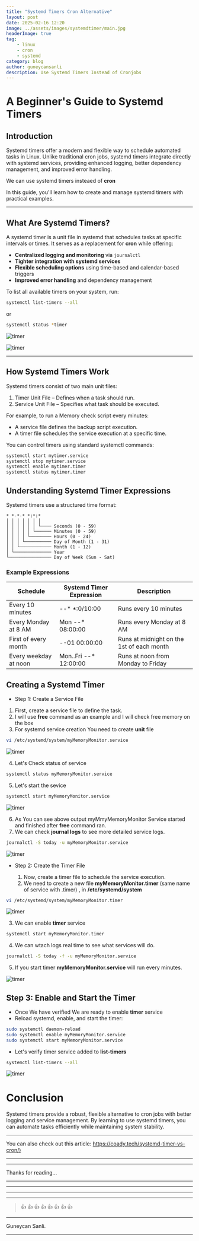 ```yaml
---
title: "Systemd Timers Cron Alternative"
layout: post
date: 2025-02-16 12:20
image: ../assets/images/systemdtimer/main.jpg
headerImage: true
tag:
    - linux
    - cron
    - systemd
category: blog
author: guneycansanli
description: Use Systemd Timers Instead of Cronjobs
---
```


# A Beginner's Guide to Systemd Timers  

## Introduction  

Systemd timers offer a modern and flexible way to schedule automated tasks in Linux. Unlike traditional cron jobs, systemd timers integrate directly with systemd services, providing enhanced logging, better dependency management, and improved error handling.  

We can use systemd timers insteaed of **cron**

In this guide, you'll learn how to create and manage systemd timers with practical examples.


---

## What Are Systemd Timers?

A systemd timer is a unit file in systemd that schedules tasks at specific intervals or times. It serves as a replacement for **cron** while offering:  

- **Centralized logging and monitoring** via `journalctl`  
- **Tighter integration with systemd services**  
- **Flexible scheduling options** using time-based and calendar-based triggers  
- **Improved error handling** and dependency management  

To list all available timers on your system, run:  
```sh
systemctl list-timers --all
```
or

```sh
systemctl status *timer
```

![timer][1]

![timer][2]

---

## How Systemd Timers Work

Systemd timers consist of two main unit files:

1. Timer Unit File – Defines when a task should run.
2. Service Unit File – Specifies what task should be executed.

For example, to run a Memory check script every minutes:
 - A service file defines the backup script execution.
 - A timer file schedules the service execution at a specific time.

You can control timers using standard systemctl commands:

```sh
systemctl start mytimer.service  
systemctl stop mytimer.service
systemctl enable mytimer.timer  
systemctl status mytimer.timer  
```

## Understanding Systemd Timer Expressions

Systemd timers use a structured time format:

```plaintext
* *-*-* *:*:*
│ │ │ │ │ │ │
│ │ │ │ │ │ └──── Seconds (0 - 59)
│ │ │ │ │ └────── Minutes (0 - 59)
│ │ │ │ └──────── Hours (0 - 24)
│ │ │ └────────── Day of Month (1 - 31)
│ │ └──────────── Month (1 - 12)
│ └────────────── Year
└──────────────── Day of Week (Sun - Sat)
```

### Example Expressions

| Schedule                                                | Systemd Timer Expression | Description |
| --------------------------------------------------------| ------------------------ | ------------|
| Every 10 minutes | *-*-* *:0/10:00      | Runs every 10 minutes  |
| Every Monday at 8 AM| Mon *-*-* 08:00:00	      | Runs every Monday at 8 AM   |
| First of every month| *-*-01 00:00:00      | Runs at midnight on the 1st of each month   |
| Every weekday at noon| Mon..Fri *-*-* 12:00:00      | Runs at noon from Monday to Friday  |


## Creating a Systemd Timer

- Step 1: Create a Service File 

1. First, create a service file to define the task.
2. I will use **free** command as an example and I will check free memory on the box 
3. For systemd service creation You need to create **unit** file 

```bash
vi /etc/systemd/system/myMemoryMonitor.service 
```

![timer][3]

4. Let's Check status of service
```bash
systemctl status myMemoryMonitor.service 
```

5. Let's start the sevice
```bash
systemctl start myMemoryMonitor.service 
```

![timer][4]

6. As You can see above output myMmyMemoryMonitor Service started and finished after **free** command ran. 
7. We can check **journal logs** to see more detailed service logs.

```bash
journalctl -S today -u myMemoryMonitor.service 
```

![timer][5]

- Step 2: Create the Timer File

  1. Now, create a timer file to schedule the service execution.
  2. We need to create a new file **myMemoryMonitor.timer** (same name of service with .timer) , in **/etc/systemd/system**


```bash
vi /etc/systemd/system/myMemoryMonitor.timer 
```

![timer][6]

3. We can enable **timer** service
```bash
systemctl start myMemoryMonitor.timer 
```

4. We can wtach logs real time to see what services will do.
```bash
journalctl -S today -f -u myMemoryMonitor.service
```

5. If you start timer **myMemoryMonitor.service** will run every minutes.

![timer][7]

## Step 3: Enable and Start the Timer

- Once We have verified We are ready to enable **timer** service 
- Reload systemd, enable, and start the timer:

```bash
sudo systemctl daemon-reload
sudo systemctl enable myMemoryMonitor.service
sudo systemctl start myMemoryMonitor.service
```

- Let's verify timer service added to **list-timers**

```bash
systemctl list-timers --all
```

![timer][8]


# Conclusion
Systemd timers provide a robust, flexible alternative to cron jobs with better logging and service management. By learning to use systemd timers, you can automate tasks efficiently while maintaining system stability.

---

You can also check out this article: [https://coady.tech/systemd-timer-vs-cron/)](https://coady.tech/systemd-timer-vs-cron/)

* * *

---

Thanks for reading...

---

---

---

---

> :+1: :+1: :+1: :+1: :+1: :+1: :+1: :+1:

---

Guneycan Sanli.

---

[1]: ../assets/images/systemdtimer/timer1.jpg
[2]: ../assets/images/systemdtimer/timer2.jpg
[3]: ../assets/images/systemdtimer/timer3.jpg
[4]: ../assets/images/systemdtimer/timer4.jpg
[5]: ../assets/images/systemdtimer/timer5.jpg
[6]: ../assets/images/systemdtimer/timer6.jpg
[7]: ../assets/images/systemdtimer/timer7.jpg
[8]: ../assets/images/systemdtimer/timer-8.jpg



